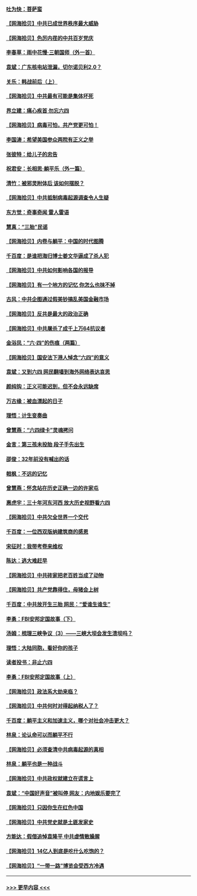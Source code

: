 #### [吐为快：菩萨蛮](../pages/nsc993/n13030033.md?t=06181201) 
#### [【网海拾贝】中共已成世界秩序最大威胁](../pages/nsc993/n13028138.md?t=06181201) 
#### [【网海拾贝】色厉内荏的中共百岁党庆](../pages/nsc993/n13025582.md?t=06181201) 
#### [李春草：雨中花慢‧三朝国师（外一首）](../pages/nsc993/n13025567.md?t=06181201) 
#### [袁斌：广东核电站泄漏，切尔诺贝利2.0？](../pages/nsc993/n13025475.md?t=06181201) 
#### [关乐：韩战前后（上）](../pages/nsc993/n13025387.md?t=06181201) 
#### [【网海拾贝】中共最有可能是集体坏死](../pages/nsc993/n13023101.md?t=06181201) 
#### [界立建：痛心疾首 勿忘六四](../pages/nsc993/n13022339.md?t=06181201) 
#### [【网海拾贝】病毒可怕，共产党更可怕！](../pages/nsc993/n13020728.md?t=06181201) 
#### [李国涛：希望美国参众两院有正义之举](../pages/nsc993/n13020674.md?t=06181201) 
#### [张彼特：给儿子的忠告](../pages/nsc993/n13018934.md?t=06181201) 
#### [祝君安：长相思‧躺平乐（外一篇）](../pages/nsc993/n13018923.md?t=06181201) 
#### [清竹：被邪灵附体后 该如何摆脱？](../pages/nsc993/n13018877.md?t=06181201) 
#### [【网海拾贝】中共抵制病毒起源调查令人生疑](../pages/nsc993/n13017785.md?t=06181201) 
#### [东方觉：奇事奇闻 雷人雷语](../pages/nsc993/n13017577.md?t=06181201) 
#### [慧真：“三胎”民谣](../pages/nsc993/n13017394.md?t=06181201) 
#### [【网海拾贝】内卷与躺平：中国的时代图腾](../pages/nsc993/n13016128.md?t=06181201) 
#### [千百度：是谁把海归博士姜文华逼成了杀人犯](../pages/nsc993/n13015218.md?t=06181201) 
#### [【网海拾贝】中共如何影响各国的报导](../pages/nsc993/n13012599.md?t=06181201) 
#### [【网海拾贝】有一个地方的记忆 你怎么也抹不掉](../pages/nsc993/n13009802.md?t=06181201) 
#### [古风：中共企图通过假美钞搞乱美国金融市场](../pages/nsc993/n13009626.md?t=06181201) 
#### [【网海拾贝】反共是最大的政治正确](../pages/nsc993/n13007051.md?t=06181201) 
#### [【网海拾贝】中共屠杀了成千上万64抗议者](../pages/nsc993/n13002713.md?t=06181201) 
#### [金浴凤：“六·四”的伤痕（两篇）](../pages/nsc993/n13001719.md?t=06181201) 
#### [【网海拾贝】国安法下港人悼念“六四”的意义](../pages/nsc993/n13001039.md?t=06181201) 
#### [袁斌：又到六四 网民翻墙到海外网络表达哀思](../pages/nsc993/n13000995.md?t=06181201) 
#### [颜纯钩：正义可能迟到，但不会永远缺席](../pages/nsc993/n13000920.md?t=06181201) 
#### [万古缘：被血漂起的日子](../pages/nsc993/n13000914.md?t=06181201) 
#### [理悟：计生变奏曲](../pages/nsc993/n13000414.md?t=06181201) 
#### [曾慧燕：“六四绿卡”灵魂拷问](../pages/nsc993/n13000277.md?t=06181201) 
#### [金言：第三孩未投胎 段子手先出生](../pages/nsc993/n13000215.md?t=06181201) 
#### [邵俊：32年前没有喊出的话](../pages/nsc993/n13000181.md?t=06181201) 
#### [戟枫：不远的记忆](../pages/nsc993/n13000121.md?t=06181201) 
#### [曾慧燕：怀念站在历史正确一边的许家屯](../pages/nsc993/n13000073.md?t=06181201) 
#### [惠虎宇：三十年河东河西 放大历史视野看六四](../pages/nsc993/n13000018.md?t=06181201) 
#### [【网海拾贝】中共欠全世界一个交代](../pages/nsc993/n12998706.md?t=06181201) 
#### [千百度：一位西双版纳建筑商的感恩](../pages/nsc993/n12998487.md?t=06181201) 
#### [宋征时：我带考卷来维权](../pages/nsc993/n12994088.md?t=06181201) 
#### [陈达：逃大难赶早](../pages/nsc993/n12993569.md?t=06181201) 
#### [【网海拾贝】中共砖家把老百姓当成了动物](../pages/nsc993/n12993483.md?t=06181201) 
#### [【网海拾贝】共产党靠得住，母猪会上树](../pages/nsc993/n12990730.md?t=06181201) 
#### [千百度：中共放开生三胎 网民：“爱谁生谁生”](../pages/nsc993/n12990644.md?t=06181201) 
#### [李勇：FBI安邦定国故事（下）](../pages/nsc993/n12987854.md?t=06181201) 
#### [汤姆：梳理三峡争议（3）——三峡大坝会发生溃坝吗？](../pages/nsc993/n12989806.md?t=06181201) 
#### [理悟：大陆同胞，看好你的孩子](../pages/nsc993/n12989778.md?t=06181201) 
#### [读者投书：非止六四](../pages/nsc993/n12989673.md?t=06181201) 
#### [李勇：FBI安邦定国故事（上）](../pages/nsc993/n12987749.md?t=06181201) 
#### [【网海拾贝】政法系大劫来临？](../pages/nsc993/n12987596.md?t=06181201) 
#### [【网海拾贝】中共何时对得起纳税人了？](../pages/nsc993/n12985578.md?t=06181201) 
#### [千百度：躺平主义和加速主义，哪个对社会冲击更大？](../pages/nsc993/n12985512.md?t=06181201) 
#### [林泉：论认命可以而躺平不行](../pages/nsc993/n12985505.md?t=06181201) 
#### [【网海拾贝】必须查清中共病毒起源的真相](../pages/nsc993/n12984276.md?t=06181201) 
#### [林泉：躺平也是一种战斗](../pages/nsc993/n12984194.md?t=06181201) 
#### [【网海拾贝】中共政权就建立在谎言上](../pages/nsc993/n12981880.md?t=06181201) 
#### [袁斌：“中国好声音”被叫停 网友：内地娱乐要完了](../pages/nsc993/n12981826.md?t=06181201) 
#### [【网海拾贝】只因你生在红色中国](../pages/nsc993/n12979096.md?t=06181201) 
#### [【网海拾贝】中共党史就是土匪发家史](../pages/nsc993/n12976478.md?t=06181201) 
#### [方能达：假借追悼袁隆平 中共虚情散臊腥](../pages/nsc993/n12976396.md?t=06181201) 
#### [【网海拾贝】14亿人到底是吃什么吃饱的？](../pages/nsc993/n12974125.md?t=06181201) 
#### [【网海拾贝】“一带一路”博览会受西方冷遇](../pages/nsc993/n12971787.md?t=06181201) 

----
#### [ >>> 更早内容 <<< ](../indexes/nsc993-earlier.md)
